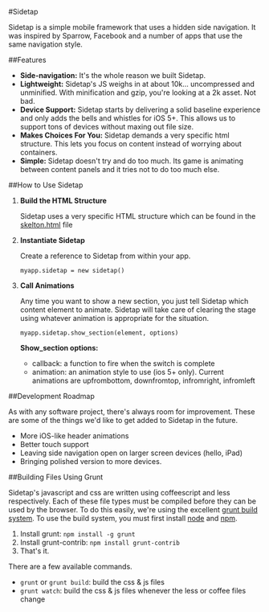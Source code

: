 #Sidetap

Sidetap is a simple mobile framework that uses a hidden side navigation. It was inspired by Sparrow, Facebook and a number of apps that use the same navigation style.

##Features

- **Side-navigation:** It's the whole reason we built Sidetap.
- **Lightweight:** Sidetap's JS weighs in at about 10k... uncompressed and unminified. With minification and gzip, you're looking at a 2k asset. Not bad.
- **Device Support:** Sidetap starts by delivering a solid baseline experience and only adds the bells and whistles for iOS 5+. This allows us to support tons of devices without maxing out file size.
- **Makes Choices For You:** Sidetap demands a very specific html structure. This lets you focus on content instead of worrying about containers.
- **Simple:** Sidetap doesn't try and do too much. Its game is animating between content panels and it tries not to do too much else.
  
##How to Use Sidetap

1. **Build the HTML Structure**
    
    Sidetap uses a very specific HTML structure which can be found in the [skelton.html]() file

2. **Instantiate Sidetap**
    
    Create a reference to Sidetap from within your app.
    
    ``myapp.sidetap = new sidetap()``

3. **Call Animations**

    Any time you want to show a new section, you just tell Sidetap which content element to animate. Sidetap will take care of clearing the stage using whatever animation is appropriate for the situation.
    
    ``myapp.sidetap.show_section(element, options)``
    
    **Show_section options:**

    - callback: a function to fire when the switch is complete
    - animation: an animation style to use (ios 5+ only). Current animations are upfrombottom, downfromtop, infromright, infromleft
  
##Development Roadmap

As with any software project, there's always room for improvement. These are some of the things we'd like to get added to Sidetap in the future.

- More iOS-like header animations
- Better touch support
- Leaving side navigation open on larger screen devices (hello, iPad)
- Bringing polished version to more devices.

##Building Files Using Grunt

Sidetap's javascript and css are written using coffeescript and less respectively. Each of these file types must be compiled before they can be used by the browser. To do this easily, we're using the excellent [grunt build system](https://github.com/cowboy/grunt). To use the build system, you must first install [node](http://nodejs.org/) and [npm](http://npmjs.org/).

1. Install grunt: ``npm install -g grunt``
2. Install grunt-contrib: ``npm install grunt-contrib``
3. That's it.

There are a few available commands.

- ``grunt`` or ``grunt build``: build the css & js files
- ``grunt watch``: build the css & js files whenever the less or coffee files change
